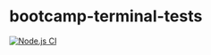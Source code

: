 # bootcamp-terminal-tests

[![Node.js CI](https://github.com/lelly-99/bootcamp-terminal-tests/actions/workflows/node.js.yml/badge.svg)](https://github.com/lelly-99/bootcamp-terminal-tests/actions/workflows/node.js.yml)
